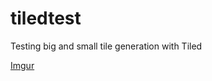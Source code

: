 tiledtest
=========

Testing big and small tile generation with Tiled

[Imgur](http://i.imgur.com/yQPlG)
